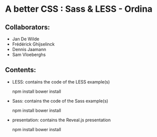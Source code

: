 # A better CSS : Sass &amp; LESS - Ordina

## Collaborators:

* Jan De Wilde
* Frédérick Ghijselinck
* Dennis Jaamann
* Sam Vloeberghs

## Contents:

* LESS: contains the code of the LESS example(s)

    npm install
    bower install

* Sass: contains the code of the Sass example(s)

    npm install
    bower install

* presentation: contains the Reveal.js presentation

    npm install
    bower install

